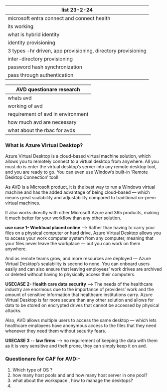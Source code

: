 
| list 23-2-24                                                 |
| ------------------------------------------------------------ |
| microsoft entra connect and connect health                                             |
| its working                                                  |
| what is hybrid identity                                      |
| identity provisioning                                        |
| 3 types -hr driven, app provisioning, directory provisioning |
| inter-directory provisioning                                 |
| password hash synchronization                                |
| pass through authentication                                                             |

| AVD questionare research          |
| --------------------------------- |
| whats avd                         |
| working of avd                    |
| requirement of avd in environment |
| how much avd are necessary        |
| what about the rbac for avds                                  |


### What Is Azure Virtual Desktop?

Azure Virtual Desktop is a cloud-based virtual machine solution, which allows you to remotely connect to a virtual desktop from anywhere. All you must do is enter the virtual desktop’s server into any remote desktop tool, and you are ready to go. You can even use Window’s built-in ‘Remote Desktop Connection’ tool!

As AVD is a Microsoft product, it is the best way to run a Windows virtual machine and has the added advantage of being cloud-based — which means great scalability and adjustability compared to traditional on-prem virtual machines.

It also works directly with other Microsoft Azure and 365 products, making it much better for your workflow than any other solution.


**use case 1- Workload placed online**
--> Rather than having to carry your files on a physical computer or hard drive, Azure Virtual Desktop allows you to access your work computer system from any computer, meaning that your files never leave the workplace — but you can work on them anywhere.

And as remote teams grow, and more resources are deployed — Azure Virtual Desktop’s scalability is second to none. You can onboard users easily and can also ensure that leaving employees’ work drives are archived or deleted without having to physically access their computers.

**USECASE 2- Health care data security**
--> The needs of the healthcare industry are enormous due to the importance of providers’ work and the amount of sensitive information that healthcare institutions carry. Azure Virtual Desktop is far more secure than any other solution and allows for data to be stored on encrypted drives that cannot be accessed by physical attacks.

Also, AVD allows multiple users to access the same desktop — which lets healthcare employees have anonymous access to the files that they need whenever they need them without security fears.


**USECASE 3 -- law firms**
--> no requirement of keeping the data with them as it is very sensitive and theft prone, they can simply keep it on avd.

### Questionare for CAF for AVD:-

1. Which type of OS ?
2. how many host pools and and how many host server in one pool?
3. what about the workspace , how to manage the desktops?
4. 